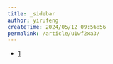 ```yaml
---
title: _sidebar
author: yirufeng
createTime: 2024/05/12 09:56:56
permalink: /article/u1wf2xa3/
---
```

<!-- docs/_sidebar.md -->

* [1]()

